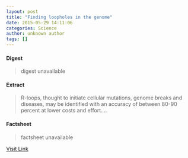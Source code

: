 ```yaml
---
layout: post
title: "Finding loopholes in the genome"
date: 2015-05-29 14:11:06
categories: Science
author: unknown author
tags: []
---
```



#### Digest
>digest unavailable

#### Extract
>R-loops, thought to initiate cellular mutations, genome breaks and diseases, may be identified with an accuracy of between 80-90 percent at lower costs and effort....

#### Factsheet
>factsheet unavailable

[Visit Link](http://feeds.sciencedaily.com/~r/sciencedaily/~3/skhtJND3QLw/150529101106.htm)


